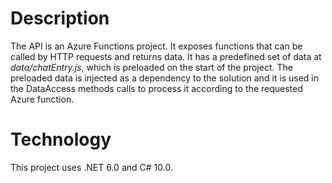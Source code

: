# Description
The API is an Azure Functions project. It exposes functions that can be called by HTTP requests and returns data. It has a predefined set of data at _data/chatEntry.js_, which is  preloaded on the start of the project. The preloaded data is injected as a dependency to the solution and it is used in the DataAccess methods calls to process it according to the requested Azure function.

# Technology
This project uses .NET 6.0 and C# 10.0.